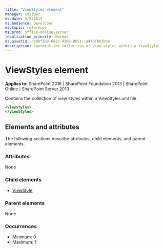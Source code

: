 ```yaml
---
title: "ViewStyles element"
manager: soliver
ms.date: 3/9/2015
ms.audience: Developer
ms.topic: reference
ms.prod: office-online-server
localization_priority: Normal
ms.assetid: d198f1b0-600c-4368-8051-ca47bfb03bbe
description: Contains the collection of view styles within a ViewStyles.xml file. 
---
```


# ViewStyles element

**Applies to:** SharePoint 2016 | SharePoint Foundation 2013 | SharePoint Online | SharePoint Server 2013
  
Contains the collection of view styles within a ViewStyles.xml file. 
  
```XML
<ViewStyles>
</ViewStyles>
```

## Elements and attributes

The following sections describe attributes, child elements, and parent elements.

### Attributes

None
   
### Child elements

- [ViewStyle](viewstyle-element-list.md)
   
### Parent elements

None
   
### Occurrences

- Minimum: 0
- Maximum: 1  

<br/> 
   

